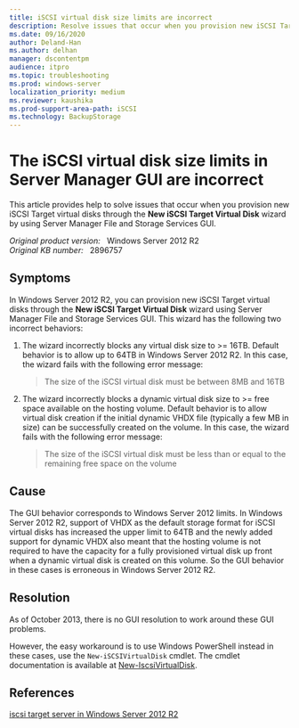 ```yaml
---
title: iSCSI virtual disk size limits are incorrect
description: Resolve issues that occur when you provision new iSCSI Target virtual disks through the New iSCSI Target Virtual Disk wizard by using Server Manager File and Storage Services GUI.
ms.date: 09/16/2020
author: Deland-Han
ms.author: delhan
manager: dscontentpm
audience: itpro
ms.topic: troubleshooting
ms.prod: windows-server
localization_priority: medium
ms.reviewer: kaushika
ms.prod-support-area-path: iSCSI
ms.technology: BackupStorage
---
```

# The iSCSI virtual disk size limits in Server Manager GUI are incorrect

This article provides help to solve issues that occur when you provision new iSCSI Target virtual disks through the **New iSCSI Target Virtual Disk** wizard by using Server Manager File and Storage Services GUI.

_Original product version:_ &nbsp; Windows Server 2012 R2  
_Original KB number:_ &nbsp; 2896757

## Symptoms

In Windows Server 2012 R2, you can provision new iSCSI Target virtual disks through the **New iSCSI Target Virtual Disk** wizard using Server Manager File and Storage Services GUI. This wizard has the following two incorrect behaviors:

1. The wizard incorrectly blocks any virtual disk size to >= 16TB. Default behavior is to allow up to 64TB in Windows Server 2012 R2. In this case, the wizard fails with the following error message:

    > The size of the iSCSI virtual disk must be between 8MB and 16TB

2. The wizard incorrectly blocks a dynamic virtual disk size to >= free space available on the hosting volume. Default behavior is to allow virtual disk creation if the initial dynamic VHDX file (typically a few MB in size) can be successfully created on the volume. In this case, the wizard fails with the following error message:

    > The size of the iSCSI virtual disk must be less than or equal to the remaining free space on the volume

## Cause

The GUI behavior corresponds to Windows Server 2012 limits. In Windows Server 2012 R2, support of VHDX as the default storage format for iSCSI virtual disks has increased the upper limit to 64TB and the newly added support for dynamic VHDX also meant that the hosting volume is not required to have the capacity for a fully provisioned virtual disk up front when a dynamic virtual disk is created on this volume. So the GUI behavior in these cases is erroneous in Windows Server 2012 R2.

## Resolution

As of October 2013, there is no GUI resolution to work around these GUI problems.

However, the easy workaround is to use Windows PowerShell instead in these cases, use the `New-iSCSIVirtualDisk` cmdlet. The cmdlet documentation is available at [New-IscsiVirtualDisk](/powershell/module/iscsitarget/new-iscsivirtualdisk).

## References

[iscsi target server in Windows Server 2012 R2](https://blogs.technet.com/b/filecab/archive/2013/07/31/iscsi-target-server-in-windows-server-2012-r2.aspx)
